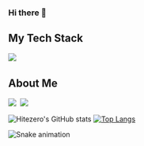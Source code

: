 ### Hi there 👋

<!--
**hitezero/hitezero** is a ✨ _special_ ✨ repository because its `README.md` (this file) appears on your GitHub profile.

Here are some ideas to get you started:

- 🔭 I’m currently working on ...
- 🌱 I’m currently learning ...
- 👯 I’m looking to collaborate on ...
- 🤔 I’m looking for help with ...
- 💬 Ask me about ...
- 📫 How to reach me: ...
- 😄 Pronouns: ...
- ⚡ Fun fact: ...
-->
<h2> My Tech Stack </h2>
<img src="https://img.shields.io/badge/Python-007396?style=flat&logo=Java&logoColor=white"/></a>&nbsp




<h2> About Me </h2>
<a href="https://linkedin.com/in/sarah307"><img src="https://img.shields.io/badge/LinkedIn-0A66C2?style=flat&logo=LinkedIn&logoColor=white&link=https://linkedin.com/in/sarah307"/></a>&nbsp
<a href="https://www.instagram.com/s.hee__37/"><img src="https://img.shields.io/badge/Instagram-E4405F?style=flat&logo=LinkedIn&logoColor=white&link=https://www.instagram.com/s.hee__37/"/></a>&nbsp



![Hitezero's GitHub stats](https://github-readme-stats.vercel.app/api?username=hitezero&show_icons=true&theme=radical)
[![Top Langs](https://github-readme-stats.vercel.app/api/top-langs/?username=hitezero)](https://github.com/anuraghazra/github-readme-stats)


![Snake animation](https://github.com/thepiyushmalhotra/thepiyushmalhotra/blob/output/github-contribution-grid-snake.svg)
